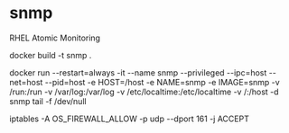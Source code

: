# snmp
RHEL Atomic Monitoring

docker build -t snmp .

docker run --restart=always -it --name snmp --privileged --ipc=host --net=host --pid=host -e HOST=/host -e NAME=snmp -e IMAGE=snmp -v /run:/run -v /var/log:/var/log -v /etc/localtime:/etc/localtime -v /:/host -d snmp tail -f /dev/null

iptables -A OS_FIREWALL_ALLOW -p udp --dport 161 -j ACCEPT

